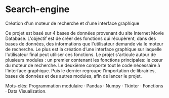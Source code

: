 # Search-engine
Création d'un moteur de recherche et d'une interface graphique

Ce projet est basé sur 4 bases de données provenant du site Internet Movie Database. L'objectif est de créer des fonctions qui récupèrent, dans des bases de données, des informations que l'utilisateur demande via le moteur de recherche. Le plus est la création d’une interface graphique sur laquelle l'utilisateur final peut utiliser ces fonctions. Le projet s'articule autour de plusieurs modules : un premier contenant les fonctions principales: le cœur du moteur de recherche. Le deuxième comporte tout le code nécessaire à l'interface graphique. Puis le dernier regroupe l'importation de librairies, bases de données et des autres modules, afin de lancer le projet.

Mots-clés: Programmation modulaire · Pandas · Numpy · Tkinter · Fonctions · Data Visualization.
